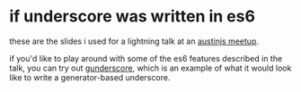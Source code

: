 # if underscore was written in es6

these are the slides i used for a lightning talk at an [austinjs meetup][].

if you'd like to play around with some of the es6 features described in the talk, you can try out [gunderscore][], which is an example of what it would look like to write a generator-based underscore.

[austinjs meetup]: http://austinjavascript.com/july-15th-meetup-730-pm-lightning-talks/
[gunderscore]: https://github.com/aaronj1335/gunderscore

